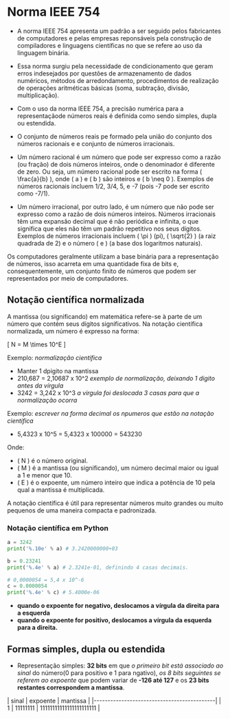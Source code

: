 # Norma IEEE 754

- A norma IEEE 754 apresenta um padrão a ser seguido pelos fabricantes de computadores e pelas empresas reponsáveis pela construção de compiladores e linguagens científicas no que se refere ao uso da linguagem binária.

- Essa norma surgiu pela necessidade de condicionamento que geram erros indesejados por questões de armazenamento de dados numéricos, métodos de arredondamento, procedimentos de realização de operações aritméticas básicas (soma, subtração, divisão, multiplicação).

- Com o uso da norma IEEE 754, a precisão numérica para a representaçãode números reais é definida como sendo simples, dupla ou estendida.

- O conjunto de números reais pe formado pela união do conjunto dos números racionais e e conjunto de números irracionais.

- Um número racional é um número que pode ser expresso como a razão (ou fração) de dois números inteiros, onde o denominador é diferente de zero. Ou seja, um número racional pode ser escrito na forma \( \frac{a}{b} \), onde \( a \) e \( b \) são inteiros e \( b \neq 0 \). Exemplos de números racionais incluem 1/2, 3/4, 5, e -7 (pois -7 pode ser escrito como -7/1).

- Um número irracional, por outro lado, é um número que não pode ser expresso como a razão de dois números inteiros. Números irracionais têm uma expansão decimal que é não periódica e infinita, o que significa que eles não têm um padrão repetitivo nos seus dígitos. Exemplos de números irracionais incluem \( \pi \) (pi), \( \sqrt{2} \) (a raiz quadrada de 2) e o número \( e \) (a base dos logaritmos naturais).

Os computadores geralmente utilizam a base binária para a representação de números, isso acarreta em uma quantidade fixa de bits e, consequentemente, um conjunto finito de números que podem ser representados por meio de computadores.

## Notação científica normalizada

A mantissa (ou significando) em matemática refere-se à parte de um número que contém seus dígitos significativos. Na notação científica normalizada, um número é expresso na forma:

\[ N = M \times 10^E \]

Exemplo: *normalização científica*
- Manter 1 dpigito na mantissa
- 210,687 = 2,10687 x 10^2 *exemplo de normalização, deixando 1 digito antes da vírgula*
- 3242 = 3,242 x 10^3 *a virgula foi deslocada 3 casas para que a normalização ocorra*

Exemplo: *escrever na forma decimal os npumeros que estão na notação científica*
- 5,4323 x 10^5 = 5,4323 x 100000 = 543230

Onde:

- \( N \) é o número original.
- \( M \) é a mantissa (ou significando), um número decimal maior ou igual a 1 e menor que 10.
- \( E \) é o expoente, um número inteiro que indica a potência de 10 pela qual a mantissa é multiplicada.

A notação científica é útil para representar números muito grandes ou muito pequenos de uma maneira compacta e padronizada.

### Notação científica em Python
```py
a = 3242
print('%.10e' % a) # 3.2420000000+03

b = 0.23241
print('%.4e' % a) # 2.3241e-01, definindo 4 casas decimais.

# 0,0000054 = 5,4 x 10^-6
c = 0.0000054
print('%.4e' % c) # 5.4000e-06
```

- **quando o expoente for negativo, deslocamos a vírgula da direita para a esquerda**
- **quando o expoente for positivo, deslocamos a vírgula da esquerda para a direita.**

## Formas simples, dupla ou estendida

- Representação simples: **32 bits** em que *o primeiro bit está associado ao sinal* do número(0 para positivo e 1 para ngativo), *os 8 bits seguintes se referem ao expoente* que podem variar de **-126 até 127** e os **23 bits restantes correspondem a mantissa**.

| sinal | expoente | mantissa                |
|--------------------------------------------|
| 1     | 11111111 | 11111111111111111111111 |

